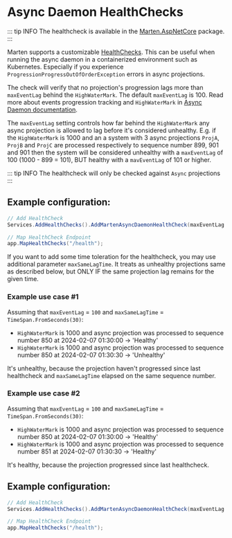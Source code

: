 # Async Daemon HealthChecks

::: tip INFO
The healthcheck is available in the [Marten.AspNetCore](https://www.nuget.org/packages/Marten.AspNetCore) package.
:::

Marten supports a customizable [HealthChecks](https://learn.microsoft.com/en-us/aspnet/core/host-and-deploy/health-checks?view=aspnetcore-7.0). 
This can be useful when running the async daemon in a containerized environment such as Kubernetes. 
Especially if you experience `ProgressionProgressOutOfOrderException` errors in async projections.

The check will verify that no projection's progression lags more than `maxEventLag` behind the `HighWaterMark`. 
The default `maxEventLag` is 100. Read more about events progression tracking and `HighWaterMark` in [Async Daemon documentation](/events/projections/async-daemon).

The `maxEventLag` setting controls how far behind the `HighWaterMark` any async projection is allowed to lag before it's considered unhealthy. 
E.g. if the `HighWaterMark` is 1000 and an a system with 3 async projections `ProjA`, `ProjB` and `ProjC` are processed respectively to sequence number 899, 901 and 901 then the system will be considered unhealthy with a `maxEventLag` of 100 (1000 - 899 = 101), BUT healthy with a `mavEventLag` of 101 or higher.

::: tip INFO
The healthcheck will only be checked against `Async` projections
:::

## Example configuration:

```cs
// Add HealthCheck
Services.AddHealthChecks().AddMartenAsyncDaemonHealthCheck(maxEventLag: 500);

// Map HealthCheck Endpoint
app.MapHealthChecks("/health");
```

If you want to add some time toleration for the healthcheck, you may use additional parameter `maxSameLagTime`.
It treats as unhealthy projections same as described below, but ONLY IF the same projection lag remains for the given time.

### Example use case #1 

Assuming that `maxEventLag` = `100` and `maxSameLagTime` = `TimeSpan.FromSeconds(30)`:

- `HighWaterMark` is 1000 and async projection was processed to sequence number 850 at 2024-02-07 01:30:00 -> 'Healthy' 
- `HighWaterMark` is 1000 and async projection was processed to sequence number 850 at 2024-02-07 01:30:30 -> 'Unhealthy' 

It's unhealthy, because the projection haven't progressed since last healthcheck and `maxSameLagTime` elapsed on the same sequence number.

### Example use case #2 

Assuming that `maxEventLag` = `100` and `maxSameLagTime` = `TimeSpan.FromSeconds(30)`:
- `HighWaterMark` is 1000 and async projection was processed to sequence number 850 at 2024-02-07 01:30:00 -> 'Healthy'
- `HighWaterMark` is 1000 and async projection was processed to sequence number 851 at 2024-02-07 01:30:30 -> 'Healthy'

It's healthy, because the projection progressed since last healthcheck.

## Example configuration:

```cs
// Add HealthCheck
Services.AddHealthChecks().AddMartenAsyncDaemonHealthCheck(maxEventLag: 500, maxSameLagTime: TimeSpan.FromSeconds(30));

// Map HealthCheck Endpoint
app.MapHealthChecks("/health");
```
